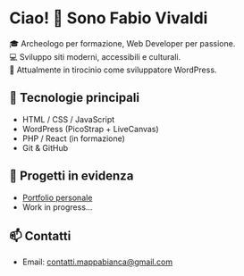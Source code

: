 # Ciao! 👋 Sono Fabio Vivaldi

🎓 Archeologo per formazione, Web Developer per passione.  
💻 Sviluppo siti moderni, accessibili e culturali.  
📍 Attualmente in tirocinio come sviluppatore WordPress.

## 🔧 Tecnologie principali
- HTML / CSS / JavaScript
- WordPress (PicoStrap + LiveCanvas)
- PHP / React (in formazione)
- Git & GitHub

## 🚀 Progetti in evidenza
- [Portfolio personale](https://github.com/vival18/portfolio)
- Work in progress...

## 📫 Contatti
- Email: contatti.mappabianca@gmail.com


